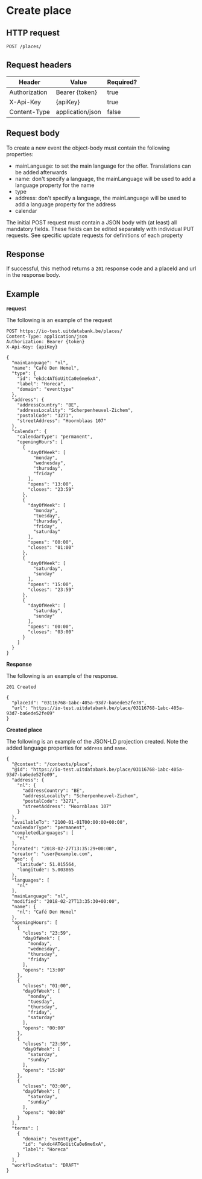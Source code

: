 ---
---

# Create place

## HTTP request

```
POST /places/
```

## Request headers

| Header        | Value            | Required? |
| ------------- | ---------------- | --------- |
| Authorization | Bearer {token}   | true      |
| X-Api-Key     | {apiKey}         | true      |
| Content-Type  | application/json | false     |

## Request body

To create a new event the object-body must contain the following properties:
- mainLanguage: to set the main language for the offer. Translations can be added afterwards
- name: don't specify a language, the mainLanguage will be used to add a language property for the name
- type
- address: don't specify a language, the mainLanguage will be used to add a language property for the address
- calendar

The initial POST request must contain a JSON body with (at least) all mandatory fields. These fields can be edited separately with individual PUT requests.
See specific update requests for definitions of each property

## Response

If successful, this method returns a `201` response code and a placeId and url in the response body.

## Example

**request**

The following is an example of the request

```
POST https://io-test.uitdatabank.be/places/
Content-Type: application/json
Authorization: Bearer {token}
X-Api-Key: {apiKey}

{
  "mainLanguage": "nl",
  "name": "Café Den Hemel",
  "type": {
    "id": "ekdc4ATGoUitCa0e6me6xA",
    "label": "Horeca",
    "domain": "eventtype"
  },
  "address": {
    "addressCountry": "BE",
    "addressLocality": "Scherpenheuvel-Zichem",
    "postalCode": "3271",
    "streetAddress": "Hoornblaas 107"
  },
  "calendar": {
    "calendarType": "permanent",
    "openingHours": [
      {
        "dayOfWeek": [
          "monday",
          "wednesday",
          "thursday",
          "friday"
        ],
        "opens": "13:00",
        "closes": "23:59"
      },
      {
        "dayOfWeek": [
          "monday",
          "tuesday",
          "thursday",
          "friday",
          "saturday"
        ],
        "opens": "00:00",
        "closes": "01:00"
      },
      {
        "dayOfWeek": [
          "saturday",
          "sunday"
        ],
        "opens": "15:00",
        "closes": "23:59"
      },
      {
        "dayOfWeek": [
          "saturday",
          "sunday"
        ],
        "opens": "00:00",
        "closes": "03:00"
      }
    ]
  }
}
```

**Response**

The following is an example of the response.

```
201 Created

{
  "placeId": "03116768-1abc-405a-93d7-ba6ede52fe78",
  "url": "https://io-test.uitdatabank.be/place/03116768-1abc-405a-93d7-ba6ede52fe09"
}
```

**Created place**

The following is an example of the JSON-LD projection created. Note the added language properties for `address` and `name`.

```
{
  "@context": "/contexts/place",
  "@id": "https://io-test.uitdatabank.be/place/03116768-1abc-405a-93d7-ba6ede52fe09",
  "address": {
    "nl": {
      "addressCountry": "BE",
      "addressLocality": "Scherpenheuvel-Zichem",
      "postalCode": "3271",
      "streetAddress": "Hoornblaas 107"
    }
  },
  "availableTo": "2100-01-01T00:00:00+00:00",
  "calendarType": "permanent",
  "completedLanguages": [
    "nl"
  ],
  "created": "2018-02-27T13:35:29+00:00",
  "creator": "user@example.com",
  "geo": {
    "latitude": 51.015564,
    "longitude": 5.003865
  },
  "languages": [
    "nl"
  ],
  "mainLanguage": "nl",
  "modified": "2018-02-27T13:35:30+00:00",
  "name": {
    "nl": "Café Den Hemel"
  },
  "openingHours": [
    {
      "closes": "23:59",
      "dayOfWeek": [
        "monday",
        "wednesday",
        "thursday",
        "friday"
      ],
      "opens": "13:00"
    },
    {
      "closes": "01:00",
      "dayOfWeek": [
        "monday",
        "tuesday",
        "thursday",
        "friday",
        "saturday"
      ],
      "opens": "00:00"
    },
    {
      "closes": "23:59",
      "dayOfWeek": [
        "saturday",
        "sunday"
      ],
      "opens": "15:00"
    },
    {
      "closes": "03:00",
      "dayOfWeek": [
        "saturday",
        "sunday"
      ],
      "opens": "00:00"
    }
  ],
  "terms": [
    {
      "domain": "eventtype",
      "id": "ekdc4ATGoUitCa0e6me6xA",
      "label": "Horeca"
    }
  ],
  "workflowStatus": "DRAFT"
}
```
